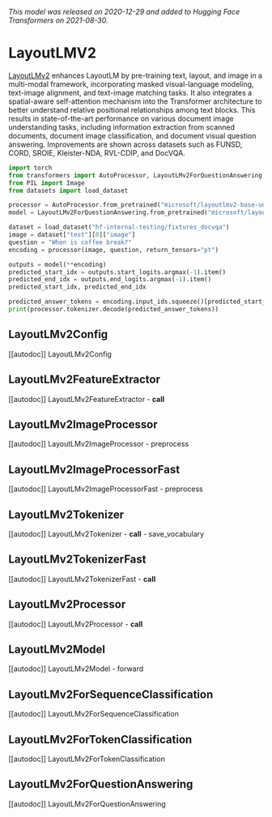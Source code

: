 <!--Copyright 2021 The HuggingFace Team. All rights reserved.

Licensed under the Apache License, Version 2.0 (the "License"); you may not use this file except in compliance with
the License. You may obtain a copy of the License at

http://www.apache.org/licenses/LICENSE-2.0

Unless required by applicable law or agreed to in writing, software distributed under the License is distributed on
an "AS IS" BASIS, WITHOUT WARRANTIES OR CONDITIONS OF ANY KIND, either express or implied. See the License for the
specific language governing permissions and limitations under the License.

⚠️ Note that this file is in Markdown but contain specific syntax for our doc-builder (similar to MDX) that may not be
rendered properly in your Markdown viewer.

-->
*This model was released on 2020-12-29 and added to Hugging Face Transformers on 2021-08-30.*

# LayoutLMV2

[LayoutLMv2](https://huggingface.co/papers/2012.14740) enhances LayoutLM by pre-training text, layout, and image in a multi-modal framework, incorporating masked visual-language modeling, text-image alignment, and text-image matching tasks. It also integrates a spatial-aware self-attention mechanism into the Transformer architecture to better understand relative positional relationships among text blocks. This results in state-of-the-art performance on various document image understanding tasks, including information extraction from scanned documents, document image classification, and document visual question answering. Improvements are shown across datasets such as FUNSD, CORD, SROIE, Kleister-NDA, RVL-CDIP, and DocVQA.

<hfoptions id="usage">
<hfoption id="LayoutLMv2ForQuestionAnswering">

```py
import torch
from transformers import AutoProcessor, LayoutLMv2ForQuestionAnswering
from PIL import Image
from datasets import load_dataset

processor = AutoProcessor.from_pretrained("microsoft/layoutlmv2-base-uncased")
model = LayoutLMv2ForQuestionAnswering.from_pretrained("microsoft/layoutlmv2-base-uncased", dtype="auto")

dataset = load_dataset("hf-internal-testing/fixtures_docvqa")
image = dataset["test"][0]["image"]
question = "When is coffee break?"
encoding = processor(image, question, return_tensors="pt")

outputs = model(**encoding)
predicted_start_idx = outputs.start_logits.argmax(-1).item()
predicted_end_idx = outputs.end_logits.argmax(-1).item()
predicted_start_idx, predicted_end_idx

predicted_answer_tokens = encoding.input_ids.squeeze()[predicted_start_idx : predicted_end_idx + 1]
print(processor.tokenizer.decode(predicted_answer_tokens))
```

</hfoption>
</hfoptions>

## LayoutLMv2Config

[[autodoc]] LayoutLMv2Config

## LayoutLMv2FeatureExtractor

[[autodoc]] LayoutLMv2FeatureExtractor
    - __call__

## LayoutLMv2ImageProcessor

[[autodoc]] LayoutLMv2ImageProcessor
    - preprocess

## LayoutLMv2ImageProcessorFast

[[autodoc]] LayoutLMv2ImageProcessorFast
    - preprocess

## LayoutLMv2Tokenizer

[[autodoc]] LayoutLMv2Tokenizer
    - __call__
    - save_vocabulary

## LayoutLMv2TokenizerFast

[[autodoc]] LayoutLMv2TokenizerFast
    - __call__

## LayoutLMv2Processor

[[autodoc]] LayoutLMv2Processor
    - __call__

## LayoutLMv2Model

[[autodoc]] LayoutLMv2Model
    - forward

## LayoutLMv2ForSequenceClassification

[[autodoc]] LayoutLMv2ForSequenceClassification

## LayoutLMv2ForTokenClassification

[[autodoc]] LayoutLMv2ForTokenClassification

## LayoutLMv2ForQuestionAnswering

[[autodoc]] LayoutLMv2ForQuestionAnswering

